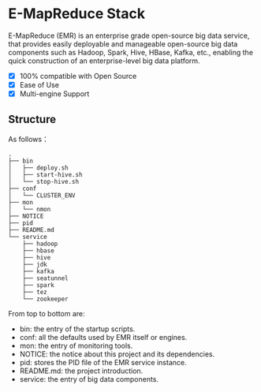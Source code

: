 
# E-MapReduce Stack

E-MapReduce (EMR) is an enterprise grade open-source big data service, that provides easily deployable and manageable
open-source big data components such as Hadoop, Spark, Hive, HBase, Kafka, etc., enabling the quick construction of an
enterprise-level big data platform.

- [x] 100% compatible with Open Source
- [x] Ease of Use
- [x] Multi-engine Support

## Structure

As follows：

```
.
├── bin
│   ├── deploy.sh
│   ├── start-hive.sh
│   └── stop-hive.sh
├── conf
│   └── CLUSTER_ENV
├── mon
│   └── nmon
├── NOTICE
├── pid
├── README.md
└── service
    ├── hadoop
    ├── hbase
    ├── hive
    ├── jdk
    ├── kafka
    ├── seatunnel
    ├── spark
    ├── tez
    └── zookeeper
```

From top to bottom are:

- bin: the entry of the startup scripts.
- conf: all the defaults used by EMR itself or engines.
- mon: the entry of monitoring tools.
- NOTICE: the notice about this project and its dependencies.
- pid: stores the PID file of the EMR service instance.
- README.md: the project introduction.
- service: the entry of big data components.

